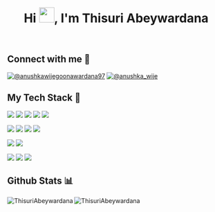 <h1 align="center">Hi <img src="https://media.giphy.com/media/hvRJCLFzcasrR4ia7z/giphy.gif" width="35">, I'm Thisuri Abeywardana</h1>

<br>

## Connect with me 💬

[![@anushkawijegoonawardana97](https://img.icons8.com/fluency/48/000000/linkedin.png "Thisuri Abeywardana")](https://www.linkedin.com/in/thisuri-abeywardana-81ab401a4) [![@anushka_wije](https://img.icons8.com/color/48/000000/behance.png "Thisuri Abeywardana")](https://www.behance.net/thisuriabeywar) 


## My Tech Stack 🚀 

<img src="https://img.icons8.com/color/48/000000/html-5--v1.png"/> <img src="https://img.icons8.com/color/48/000000/css3.png"/> 
<img src="https://img.icons8.com/color/48/000000/tailwind_css.png"/> 
<img src="https://img.icons8.com/color/48/000000/javascript--v1.png"/> 
<img src="https://img.icons8.com/office/48/000000/react.png"/> 

<img src="https://img.icons8.com/color/48/000000/java-coffee-cup-logo--v1.png"/> <img src="https://img.icons8.com/color/48/000000/c-programming.png"/> <img src="https://img.icons8.com/officel/48/000000/php-logo.png"/> <img src="https://img.icons8.com/color/48/000000/nodejs.png"/>

<img src="https://img.icons8.com/color/48/000000/mysql-logo.png"/> <img src="https://img.icons8.com/color/48/000000/mongodb.png"/> 

<img src="https://img.icons8.com/color/48/000000/figma--v1.png"/> <img src="https://img.icons8.com/color/48/000000/adobe-illustrator--v1.png"/> 
<img src="https://img.icons8.com/color/48/000000/adobe-photoshop.png"/> 

## Github Stats 📊

<p><img align="left" src="https://github-readme-stats.vercel.app/api/top-langs?username=ThisuriAbeywardana&show_icons=true&locale=en&layout=compact" alt="ThisuriAbeywardana" /><p>

<p><img align="center" src="https://github-readme-stats.vercel.app/api?username=ThisuriAbeywardana&show_icons=true&locale=en" alt="ThisuriAbeywardana" /></p>




<!--
**ThisuriAbeywardana/ThisuriAbeywardana** is a ✨ _special_ ✨ repository because its `README.md` (this file) appears on your GitHub profile.

Here are some ideas to get you started:

- 🔭 I’m currently working on ...
- 🌱 I’m currently learning ...
- 👯 I’m looking to collaborate on ...
- 🤔 I’m looking for help with ...
- 💬 Ask me about ...
- 📫 How to reach me: ...
- 😄 Pronouns: ...
- ⚡ Fun fact: ...
-->
